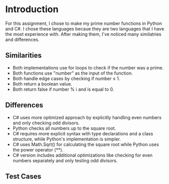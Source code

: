 # Introduction
For this assignment, I chose to make my prime number functions in Python and C#. I chose these languages becaue they are two languages that I have the most experience with. After making them, I've noticed many similatries and differences.
## Similarities
 - Both implementations use for loops to check if the number was a prime.
 - Both functions use "number" as the input of the function.
 - Both handle edge cases by checking if number ≤ 1.
 - Both return a boolean value.
 - Both return false if number % i and is equal to 0.
## Differences
 - C# uses more optimized approach by explicitly handling even numbers and only checking odd divisors.
 - Python checks all numbers up to the square root. 
 - C# requires more explicit syntax with type declarations and a class structure, while Python's implementation is simpler. 
 - C# uses Math.Sqrt() for calculating the square root while Python uses the power operator (**). 
 - C# version includes additional optimizations like checking for even numbers separately and only testing odd divisors.

 ## Test Cases
